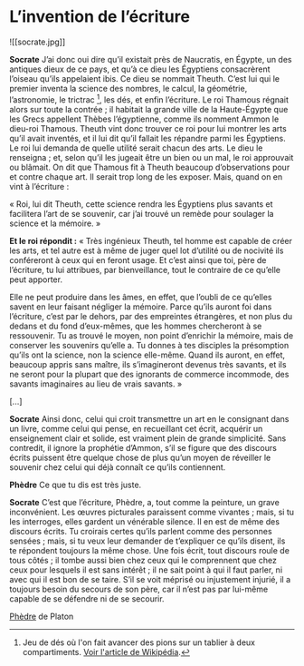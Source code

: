 # L’invention de l’écriture
![[socrate.jpg]]

**Socrate**
J’ai donc oui dire qu’il existait près de Naucratis, en Égypte, un des antiques dieux de ce pays, et qu’à ce dieu les Égyptiens consacrèrent l’oiseau qu’ils appelaient ibis. Ce dieu se nommait Theuth. C’est lui qui le premier inventa la science des nombres, le calcul, la géométrie, l’astronomie, le trictrac [^1], les dés, et enfin l’écriture. Le roi Thamous régnait alors sur toute la contrée ; il habitait la grande ville de la Haute-Égypte que les Grecs appellent Thèbes l’égyptienne, comme ils nomment Ammon le dieu-roi Thamous. Theuth vint donc trouver ce roi pour lui montrer les arts qu’il avait inventés, et il lui dit qu’il fallait les répandre parmi les Égyptiens. Le roi lui demanda de quelle utilité serait chacun des arts. Le dieu le renseigna ; et, selon qu’il les jugeait être un bien ou un mal, le roi approuvait ou blâmait. On dit que Thamous fit à Theuth beaucoup d’observations pour et contre chaque art. Il serait trop long de les exposer. Mais, quand on en vint à l’écriture :

« Roi, lui dit Theuth, cette science rendra les Égyptiens plus savants et facilitera l’art de se souvenir, car j’ai trouvé un remède pour soulager la science et la mémoire. »

**Et le roi répondit :**
« Très ingénieux Theuth, tel homme est capable de créer les arts, et tel autre est à même de juger quel lot d’utilité ou de nocivité ils conféreront à ceux qui en feront usage. Et c’est ainsi que toi, père de l’écriture, tu lui attribues, par bienveillance, tout le contraire de ce qu’elle peut apporter.

Elle ne peut produire dans les âmes, en effet, que l’oubli de ce qu’elles savent en leur faisant négliger la mémoire. Parce qu’ils auront foi dans l’écriture, c’est par le dehors, par des empreintes étrangères, et non plus du dedans et du fond d’eux-mêmes, que les hommes chercheront à se ressouvenir. Tu as trouvé le moyen, non point d’enrichir la mémoire, mais de conserver les souvenirs qu’elle a. Tu donnes à tes disciples la présomption qu’ils ont la science, non la science elle-même. Quand ils auront, en effet, beaucoup appris sans maître, ils s’imagineront devenus très savants, et ils ne seront pour la plupart que des ignorants de commerce incommode, des savants imaginaires au lieu de vrais savants. »

[...]

**Socrate**
Ainsi donc, celui qui croit transmettre un art en le consignant dans un livre, comme celui qui pense, en recueillant cet écrit, acquérir un enseignement clair et solide, est vraiment plein de grande simplicité. Sans contredit, il ignore la prophétie d’Ammon, s’il se figure que des discours écrits puissent être quelque chose de plus qu’un moyen de réveiller le souvenir chez celui qui déjà connaît ce qu’ils contiennent.

**Phèdre**
Ce que tu dis est très juste.

**Socrate**
C’est que l’écriture, Phèdre, a, tout comme la peinture, un grave inconvénient. Les œuvres picturales paraissent comme vivantes ; mais, si tu les interroges, elles gardent un vénérable silence. Il en est de même des discours écrits. Tu croirais certes qu’ils parlent comme des personnes sensées ; mais, si tu veux leur demander de t’expliquer ce qu’ils disent, ils te répondent toujours la même chose. Une fois écrit, tout discours roule de tous côtés ; il tombe aussi bien chez ceux qui le comprennent que chez ceux pour lesquels il est sans intérêt ; il ne sait point à qui il faut parler, ni avec qui il est bon de se taire. S’il se voit méprisé ou injustement injurié, il a toujours besoin du secours de son père, car il n’est pas par lui-même capable de se défendre ni de se secourir.

[Phèdre](https://fr.wikisource.org/wiki/Ph%C3%A8dre_(Platon,_trad._Meunier)) de Platon

 [^1]: Jeu de dés où l'on fait avancer des pions sur un tablier à deux compartiments. [Voir l'article de Wikipédia](https://fr.wikipedia.org/wiki/Trictrac).